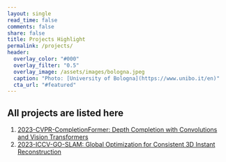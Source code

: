 ```yaml
---
layout: single
read_time: false
comments: false
share: false
title: Projects Highlight
permalink: /projects/
header:
  overlay_color: "#000"
  overlay_filter: "0.5"
  overlay_image: /assets/images/bologna.jpeg
  caption: "Photo: [University of Bologna](https://www.unibo.it/en)"
  cta_url: "#featured"
---
```


<html>
<body>

<h2>All projects are listed here</h2>

<ol>
<li>
<a href="https://youmi-zym.github.io/projects/CompletionFormer">
<papertitle>
    2023-CVPR-CompletionFormer: Depth Completion with Convolutions and Vision Transformers
</papertitle>
</a>
</li>

<li>
<a href="https://youmi-zym.github.io/projects/GO-SLAM">
<papertitle>
    2023-ICCV-GO-SLAM: Global Optimization for Consistent 3D Instant Reconstruction
</papertitle>
</a>
</li>
</ol>

</body>
</html>
